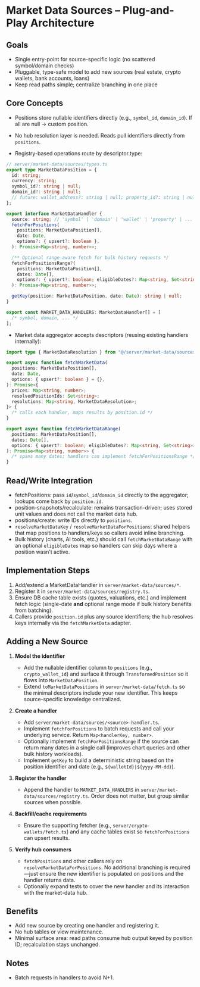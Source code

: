 # Market Data Sources – Plug-and-Play Architecture

## Goals

- Single entry-point for source-specific logic (no scattered symbol/domain checks)
- Pluggable, type-safe model to add new sources (real estate, crypto wallets, bank accounts, loans)
- Keep read paths simple; centralize branching in one place

## Core Concepts

- Positions store nullable identifiers directly (e.g., `symbol_id`, `domain_id`). If all are null → custom position.

- No hub resolution layer is needed. Reads pull identifiers directly from `positions`.

- Registry-based operations route by descriptor.type:

```ts
// server/market-data/sources/types.ts
export type MarketDataPosition = {
  id: string;
  currency: string;
  symbol_id?: string | null;
  domain_id?: string | null;
  // future: wallet_address?: string | null; property_id?: string | null; ...
};

export interface MarketDataHandler {
  source: string; // 'symbol' | 'domain' | 'wallet' | 'property' | ...
  fetchForPositions(
    positions: MarketDataPosition[],
    date: Date,
    options?: { upsert?: boolean },
  ): Promise<Map<string, number>>;

  /** Optional range-aware fetch for bulk history requests */
  fetchForPositionsRange?(
    positions: MarketDataPosition[],
    dates: Date[],
    options?: { upsert?: boolean; eligibleDates?: Map<string, Set<string>> },
  ): Promise<Map<string, number>>;

  getKey(position: MarketDataPosition, date: Date): string | null;
}

export const MARKET_DATA_HANDLERS: MarketDataHandler[] = [
  /* symbol, domain, ... */
];
```

- Market data aggregator accepts descriptors (reusing existing handlers internally):

```ts
import type { MarketDataResolution } from "@/server/market-data/sources/resolver";

export async function fetchMarketData(
  positions: MarketDataPosition[],
  date: Date,
  options: { upsert?: boolean } = {},
): Promise<{
  prices: Map<string, number>;
  resolvedPositionIds: Set<string>;
  resolutions: Map<string, MarketDataResolution>;
}> {
  /* calls each handler, maps results by position.id */
}

export async function fetchMarketDataRange(
  positions: MarketDataPosition[],
  dates: Date[],
  options: { upsert?: boolean; eligibleDates?: Map<string, Set<string>> } = {},
): Promise<Map<string, number>> {
  /* spans many dates; handlers can implement fetchForPositionsRange */
}
```

## Read/Write Integration

- fetchPositions: pass `id`/`symbol_id`/`domain_id` directly to the aggregator; lookups come back by `position.id`.
- position-snapshots/recalculate: remains transaction-driven; uses stored unit values and does not call the market data hub.
- positions/create: write IDs directly to `positions`.
- `resolveMarketDataKey` / `resolveMarketDataForPositions`: shared helpers that map positions to handlers/keys so callers avoid inline branching.
- Bulk history (charts, AI tools, etc.) should call `fetchMarketDataRange` with an optional `eligibleDates` map so handlers can skip days where a position wasn’t active.

## Implementation Steps

1. Add/extend a MarketDataHandler in `server/market-data/sources/*`.
2. Register it in `server/market-data/sources/registry.ts`.
3. Ensure DB cache table exists (quotes, valuations, etc.) and implement fetch logic (single-date **and** optional range mode if bulk history benefits from batching).
4. Callers provide `position.id` plus any source identifiers; the hub resolves keys internally via the `fetchMarketData` adapter.

## Adding a New Source

1. **Model the identifier**
   - Add the nullable identifier column to `positions` (e.g., `crypto_wallet_id`) and surface it through `TransformedPosition` so it flows into `MarketDataPosition`.
   - Extend `toMarketDataPositions` in `server/market-data/fetch.ts` so the minimal descriptors include your new identifier. This keeps source-specific knowledge centralized.

2. **Create a handler**
   - Add `server/market-data/sources/<source>-handler.ts`.
   - Implement `fetchForPositions` to batch requests and call your underlying service. Return `Map<handlerKey, number>`.
   - Optionally implement `fetchForPositionsRange` if the source can return many dates in a single call (improves chart queries and other bulk history workloads).
   - Implement `getKey` to build a deterministic string based on the position identifier and date (e.g., `${walletId}|${yyyy-MM-dd}`).

3. **Register the handler**
   - Append the handler to `MARKET_DATA_HANDLERS` in `server/market-data/sources/registry.ts`. Order does not matter, but group similar sources when possible.

4. **Backfill/cache requirements**
   - Ensure the supporting fetcher (e.g., `server/crypto-wallets/fetch.ts`) and any cache tables exist so `fetchForPositions` can upsert results.

5. **Verify hub consumers**
   - `fetchPositions` and other callers rely on `resolveMarketDataForPositions`. No additional branching is required—just ensure the new identifier is populated on positions and the handler returns data.
   - Optionally expand tests to cover the new handler and its interaction with the market-data hub.

## Benefits

- Add new source by creating one handler and registering it.
- No hub tables or view maintenance.
- Minimal surface area: read paths consume hub output keyed by position ID; recalculation stays unchanged.

## Notes

- Batch requests in handlers to avoid N+1.
